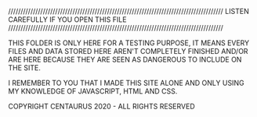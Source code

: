 ///////////////////////////////////////////////////////////////////////////////////////
LISTEN CAREFULLY IF YOU OPEN THIS FILE
///////////////////////////////////////////////////////////////////////////////////////

THIS FOLDER IS ONLY HERE FOR A TESTING PURPOSE, IT MEANS EVERY FILES AND DATA STORED HERE
AREN'T COMPLETELY FINISHED AND/OR ARE HERE BECAUSE THEY ARE SEEN AS DANGEROUS TO INCLUDE ON
THE SITE. 




I REMEMBER TO YOU THAT I MADE THIS SITE ALONE AND ONLY USING MY KNOWLEDGE OF JAVASCRIPT, HTML AND CSS.



COPYRIGHT CENTAURUS 2020 - ALL RIGHTS RESERVED